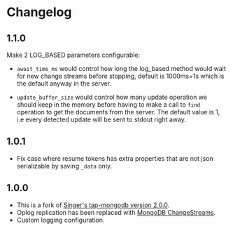 # Changelog

## 1.1.0

Make 2 LOG_BASED parameters configurable:

* `await_time_ms` would control how long the log_based method would wait for new change streams before stopping, default is 1000ms=1s which is the default anyway in the server.

* `update_buffer_size` would control how many update operation we should keep in the memory before having to make a call to `find` operation to get the documents from the server. The default value is 1, i.e every detected update will be sent to stdout right away.

## 1.0.1
   * Fix case where resume tokens has extra properties that are not json serializable by saving `_data` only. 

## 1.0.0
   * This is a fork of [Singer's tap-mongodb version 2.0.0](https://github.com/singer-io/tap-mongodb).
   * Oplog replication has been replaced with [MongoDB ChangeStreams](https://docs.mongodb.com/manual/changeStreams/).
   * Custom logging configuration.
